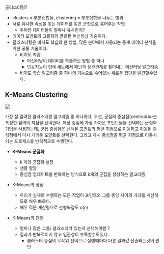 
클러스터링?
- clusters  = 부분집합들, clustering = 부분집합을 나누는 행위
- 서로 유사한 속성을 갖는 데이터를 같은 군집으로 묶어주는 작업
	- 주어진 데이터들이 얼마나 유사한지?
- 데이터 포인트와 그룹화와 관련된 머신러닝 기술이다.
- 클러스터링은 비지도 학습의 한 방법,  많은 분야에서 사용되는 통계 데이터 분석을 위한 공통 기술이다.
	- 비지도 학습 
		- 머신러닝이 데이터를 학습하는 방법 중 하나
		- 인공지능이 입력 세트에서 패턴과 상관관계를 찾아내는 머신러닝 알고리즘
	- 비지도 학습 알고리즘 중 하나의 기능으로 숨어있는 새로운 집단을 발견할수있다.

## K-Means Clustering

![](https://i.imgur.com/j6BBQzx.png)

가장 잘 알려진 클러스터링 알고리즘 중 하나이다.
우선, 군집의 중심점(centroid)라는 특정한 임의의 지점을 선택한다. 해당 중심에 가장 가까운 포인트들을 선택하는 군집화 기법을 사용하는데, 군집 중심점은 선택된 포인트의 평균 지점으로 이동하고 이동된 중심점에서 다시 가까운 포인트를 선택한다.
그리고 다시 중심점을 평균 지점으로 이동시키는 프로세스를 반복적으로 수행한다.


- **K-Means 군집화**
	- k 개의 군집화 설정
	- 샘플 할당
	- 중심점 업데이트를 반복하는 방식으로 k개의 군집을 생성하는 알고리즘

- K-Means의 장점
	- 우리가 실제로 수행하는 모든 작업이 포인트와 그룹 중앙 사이의 거리를 계산하므로 매우 빠르다.
	- 매우 적은 계산량으로 선형복잡도 o(n)
- K-Means의 단점
	- 얼마나 많은 그룹/ 클래스터가 있는지 선택해야함 ?
	- 결과가 반복적이지 않고 일관성이 부족할수도있다.
		- 클러스터 중심의 무작위 선택으로 실행때마다 다른 결과값 산출되는것이 원인












